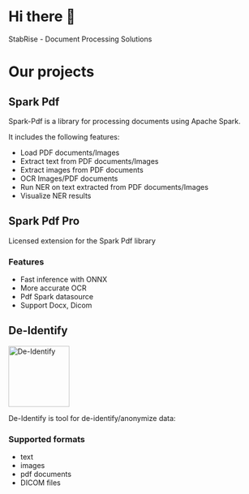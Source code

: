 # Hi there 👋

StabRise - Document Processing Solutions

# Our projects

## Spark Pdf


Spark-Pdf is a library for processing documents using Apache Spark.

It includes the following features:

- Load PDF documents/Images
- Extract text from PDF documents/Images
- Extract images from PDF documents
- OCR Images/PDF documents
- Run NER on text extracted from PDF documents/Images
- Visualize NER results

## Spark Pdf Pro


Licensed extension for the Spark Pdf library
### Features
 - Fast inference with ONNX
 - More accurate OCR
 - Pdf Spark datasource
 - Support Docx, Dicom

## De-Identify

<a href="https://deidentify.online"><img alt="De-Identify" src="https://stabrise.com/media/filer_public_thumbnails/filer_public/c4/da/c4da8d9f-ea3c-44cb-9495-1484bddc4490/de-identify.png__1000x250_subsampling-2.webp" height="120" /></a>

De-Identify is tool for de-identify/anonymize data:

### Supported formats
 - text
 - images
 - pdf documents
 - DICOM files
